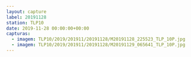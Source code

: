```yaml
---
layout: capture
label: 20191128
station: TLP10
date: 2019-11-28 00:00:00+00:00
capturas:
  - imagem: TLP10/2019/201911/20191128/M20191128_225523_TLP_10P.jpg
  - imagem: TLP10/2019/201911/20191128/M20191129_065641_TLP_10P.jpg
---
```

